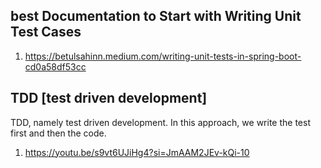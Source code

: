 
## best Documentation to Start with Writing Unit Test Cases 
1. https://betulsahinn.medium.com/writing-unit-tests-in-spring-boot-cd0a58df53cc


## TDD [test driven development]
TDD, namely test driven development. In this approach, we write the test first and then the code.
1. https://youtu.be/s9vt6UJiHg4?si=JmAAM2JEv-kQi-10


